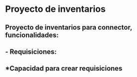# Proyecto de inventarios
## Proyecto de inventarios para connector, funcionalidades:
## - Requisiciones:
##      *Capacidad para crear requisiciones
